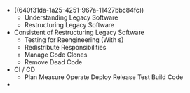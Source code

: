 - ((640f31da-1a25-4251-967a-11427bbc84fc))
	- Understanding Legacy Software
	- Restructuring Legacy Software
- Consistent of Restructuring Legacy Software
	- Testing for Reengineering (With s)
	- Redistribute Responsibilities
	- Manage Code Clones
	- Remove Dead Code
- CI / CD
	- Plan Measure Operate Deploy Release Test Build Code
-